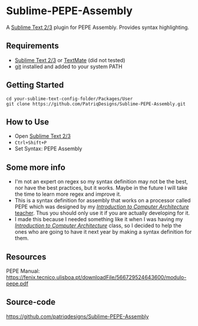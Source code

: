 Sublime-PEPE-Assembly
=====================
A [Sublime Text 2/3](http://www.sublimetext.com/) plugin for PEPE Assembly. Provides syntax highlighting.

Requirements
------------
* [Sublime Text 2/3](http://www.sublimetext.com/) or [TextMate](https://macromates.com/) (did not tested)
* [git](https://git-scm.com/) installed and added to your system PATH

Getting Started
---------------

    cd your-sublime-text-config-folder/Packages/User
    git clone https://github.com/PatriqDesigns/Sublime-PEPE-Assembly.git


How to Use
----------
* Open [Sublime Text 2/3](http://www.sublimetext.com/)
* `Ctrl+Shift+P`
* Set Syntax: PEPE Assembly

Some more info
------------------
* I'm not an expert on regex so my syntax definition may not be the best, nor have the best practices, but it works. Maybe in the future I will take the time to learn more regex and improve it.
* This is a syntax definition for assembly that works on a processor called PEPE which was designed by my [_Introduction to Computer Architecture_](https://fenix.tecnico.ulisboa.pt/disciplinas/IAC317/2015-2016/1-semestre) [teacher](https://fenix.tecnico.ulisboa.pt/homepage/ist11899). Thus you should only use it if you are actually developing for it.
* I made this because I needed something like it when I was having my [ _Introduction to Computer Architecture_](https://fenix.tecnico.ulisboa.pt/disciplinas/IAC317/2015-2016/1-semestre) class, so I decided to help the ones who are going to have it next year by making a syntax definition for them.

Resources
---------
PEPE Manual: https://fenix.tecnico.ulisboa.pt/downloadFile/566729524643600/modulo-pepe.pdf

Source-code
-----------
https://github.com/patriqdesigns/Sublime-PEPE-Assembly
